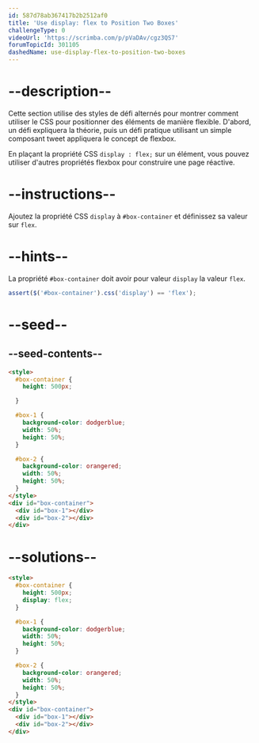 ```yaml
---
id: 587d78ab367417b2b2512af0
title: 'Use display: flex to Position Two Boxes'
challengeType: 0
videoUrl: 'https://scrimba.com/p/pVaDAv/cgz3QS7'
forumTopicId: 301105
dashedName: use-display-flex-to-position-two-boxes
---
```


# --description--

Cette section utilise des styles de défi alternés pour montrer comment utiliser le CSS pour positionner des éléments de manière flexible. D'abord, un défi expliquera la théorie, puis un défi pratique utilisant un simple composant tweet appliquera le concept de flexbox.

En plaçant la propriété CSS `display : flex;` sur un élément, vous pouvez utiliser d'autres propriétés flexbox pour construire une page réactive.

# --instructions--

Ajoutez la propriété CSS `display` à `#box-container` et définissez sa valeur sur `flex`.

# --hints--

La propriété `#box-container` doit avoir pour valeur `display` la valeur `flex`.

```js
assert($('#box-container').css('display') == 'flex');
```

# --seed--

## --seed-contents--

```html
<style>
  #box-container {
    height: 500px;

  }

  #box-1 {
    background-color: dodgerblue;
    width: 50%;
    height: 50%;
  }

  #box-2 {
    background-color: orangered;
    width: 50%;
    height: 50%;
  }
</style>
<div id="box-container">
  <div id="box-1"></div>
  <div id="box-2"></div>
</div>
```

# --solutions--

```html
<style>
  #box-container {
    height: 500px;
    display: flex;
  }

  #box-1 {
    background-color: dodgerblue;
    width: 50%;
    height: 50%;
  }

  #box-2 {
    background-color: orangered;
    width: 50%;
    height: 50%;
  }
</style>
<div id="box-container">
  <div id="box-1"></div>
  <div id="box-2"></div>
</div>
```
